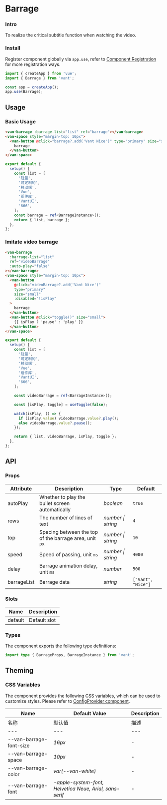 # Barrage

### Intro

To realize the critical subtitle function when watching the video.

### Install

Register component globally via `app.use`, refer to [Component Registration](#/en-US/advanced-usage#zu-jian-zhu-ce) for more registration ways.

```js
import { createApp } from 'vue';
import { Barrage } from 'vant';

const app = createApp();
app.use(Barrage);
```

## Usage

### Basic Usage

```html
<van-barrage :barrage-list="list" ref="barrage"></van-barrage>
<van-space style="margin-top: 10px">
  <van-button @click="barrage?.add('Vant Nice')" type="primary" size="small">
    barrage
  </van-button>
</van-space>
```

```ts
export default {
  setup() {
    const list = [
      '轻量',
      '可定制的',
      '移动端',
      'Vue',
      '组件库',
      'VantUI',
      '666',
    ];
    const barrage = ref<BarrageInstance>();
    return { list, barrage };
  },
};
```

### Imitate video barrage

```html
<van-barrage
  :barrage-list="list"
  ref="videoBarrage"
  :auto-play="false"
></van-barrage>
<van-space style="margin-top: 10px">
  <van-button
    @click="videoBarrage?.add('Vant Nice')"
    type="primary"
    size="small"
    :disabled="!isPlay"
  >
    barrage
  </van-button>
  <van-button @click="toggle()" size="small">
    {{ isPlay ? 'pause' : 'play' }}
  </van-button>
</van-space>
```

```ts
export default {
  setup() {
    const list = [
      '轻量',
      '可定制的',
      '移动端',
      'Vue',
      '组件库',
      'VantUI',
      '666',
    ];

    const videoBarrage = ref<BarrageInstance>();

    const [isPlay, toggle] = useToggle(false);

    watch(isPlay, () => {
      if (isPlay.value) videoBarrage.value?.play();
      else videoBarrage.value?.pause();
    });

    return { list, videoBarrage, isPlay, toggle };
  },
};
```

## API

### Props

| Attribute | Description | Type | Default |
| --- | --- | --- | --- |
| autoPlay | Whether to play the bullet screen automatically | _boolean_ | `true` |
| rows | The number of lines of text | _number \| string_ | `4` |
| top | Spacing between the top of the barrage area, unit `px` | _number \| string_ | `10` |
| speed | Speed of passing, unit `ms` | _number \| string_ | `4000` |
| delay | Barrage animation delay, unit `ms` | _number_ | `500` |
| barrageList | Barrage data | _string_ | `["Vant", "Nice"]` |

### Slots

| Name    | Description  |
| ------- | ------------ |
| default | Default slot |

### Types

The component exports the following type definitions:

```ts
import type { BarrageProps, BarrageInstance } from 'vant';
```

## Theming

### CSS Variables

The component provides the following CSS variables, which can be used to customize styles. Please refer to [ConfigProvider component](#/en-US/config-provider).

| Name | Default Value | Description |
| --- | --- | --- |
| 名称 | 默认值 | 描述 |
| --- | --- | --- |
| --van-barrage-font-size | _16px_ | - |
| --van-barrage-space | _10px_ | - |
| --van-barrage-color | _var(--van-white)_ | - |
| --van-barrage-font | _-apple-system-font, Helvetica Neue, Arial, sans-serif_ | - |
